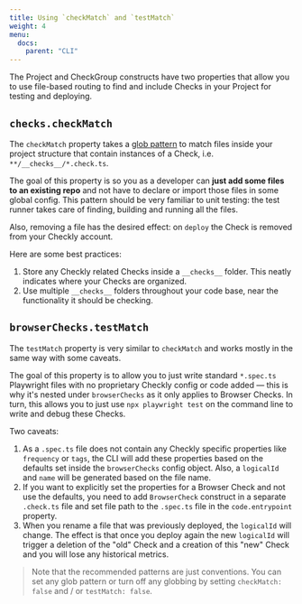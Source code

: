 ```yaml
---
title: Using `checkMatch` and `testMatch`
weight: 4
menu:
  docs:
    parent: "CLI"
---
```


The Project and CheckGroup constructs have two properties that allow you to use file-based routing to find and
include Checks in your Project for testing and deploying.

## `checks.checkMatch`

The `checkMatch` property takes a [glob pattern](https://www.npmjs.com/package/glob) to match files inside your
project structure that contain instances of a Check, i.e. `**/__checks__/*.check.ts`. 

The goal of this property is so you as a developer can **just add some files to an existing repo** and not have to declare
or import those files in some global config. This pattern should be very familiar to unit testing: the test runner takes
care of finding, building and running all the files.

Also, removing a file has the desired effect: on `deploy` the Check is removed from your Checkly account.

Here are some best practices:
1. Store any Checkly related Checks inside a `__checks__` folder. This neatly indicates where your Checks are organized.
2. Use multiple `__checks__` folders throughout your code base, near the functionality it should be checking.

## `browserChecks.testMatch`

The `testMatch` property is very similar to `checkMatch` and works mostly in the same way with some caveats. 

The goal of this property is to allow you to just write standard `*.spec.ts` Playwright files with no proprietary Checkly 
config or code added — this is why it's nested under `browserChecks` as it only applies to Browser Checks. In turn, this
allows you to just use `npx playwright test` on the command line to write and debug these Checks.

Two caveats:
1. As a `.spec.ts` file does not contain any Checkly specific properties like `frequency` or `tags`, the CLI will add 
these properties based on the defaults set inside the `browserChecks` config object. Also, a `logicalId` and `name` will 
be generated based on the file name.
2. If you want to explicitly set the properties for a Browser Check and not use the defaults, you need to add `BrowserCheck`
construct in a separate `.check.ts` file and set file path to the `.spec.ts` file in the `code.entrypoint` property.
3. When you rename a file that was previously deployed, the `logicalId` will change. The effect is that once you deploy
again the new `logicalId` will trigger a deletion of the "old" Check and a creation of this "new" Check and you will lose
any historical metrics.


> Note that the recommended patterns are just conventions. You can set any glob pattern or turn off any globbing by setting
`checkMatch: false` and / or `testMatch: false`. 



